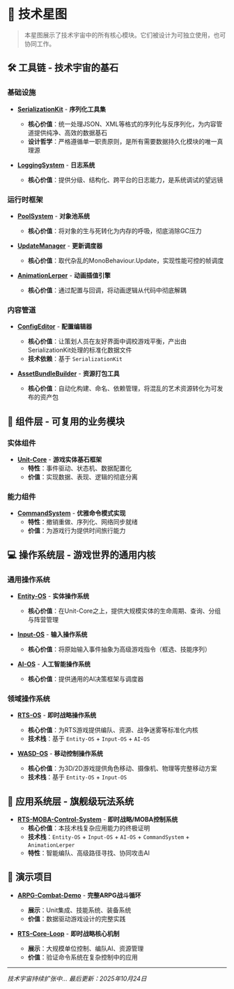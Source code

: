 # 🌌 技术星图

> 本星图展示了技术宇宙中的所有核心模块。它们被设计为可独立使用，也可协同工作。

## 🛠️ 工具链 - 技术宇宙的基石

### 基础设施
*   **[SerializationKit](https://github.com/yourname/SerializationKit)** - **序列化工具集**
    - **核心价值**：统一处理JSON、XML等格式的序列化与反序列化，为内容管道提供纯净、高效的数据基石
    - **设计哲学**：严格遵循单一职责原则，是所有需要数据持久化模块的唯一真理源

*   **[LoggingSystem](https://github.com/yourname/LoggingSystem)** - **日志系统**
    - **核心价值**：提供分级、结构化、跨平台的日志能力，是系统调试的望远镜

### 运行时框架
*   **[PoolSystem](https://github.com/yourname/PoolSystem)** - **对象池系统**
    - **核心价值**：将对象的生与死转化为内存的呼吸，彻底消除GC压力

*   **[UpdateManager](https://github.com/yourname/UpdateManager)** - **更新调度器**
    - **核心价值**：取代杂乱的MonoBehaviour.Update，实现性能可控的帧调度

*   **[AnimationLerper](https://github.com/yourname/AnimationLerper)** - **动画插值引擎**
    - **核心价值**：通过配置与回调，将动画逻辑从代码中彻底解耦

### 内容管道
*   **[ConfigEditor](https://github.com/yourname/ConfigEditor)** - **配置编辑器**
    - **核心价值**：让策划人员在友好界面中调校游戏平衡，产出由SerializationKit处理的标准化数据文件
    - **技术依赖**：基于 `SerializationKit`

*   **[AssetBundleBuilder](https://github.com/yourname/AssetBundleBuilder)** - **资源打包工具**
    - **核心价值**：自动化构建、命名、依赖管理，将混乱的艺术资源转化为可发布的资产包

## 🧱 组件层 - 可复用的业务模块

### 实体组件
*   **[Unit-Core](https://github.com/yourname/Unit-Core)** - **游戏实体基石框架**
    - **特性**：事件驱动、状态机、数据配置化
    - **价值**：实现数据、表现、逻辑的彻底分离

### 能力组件  
*   **[CommandSystem](https://github.com/yourname/CommandSystem)** - **优雅命令模式实现**
    - **特性**：撤销重做、序列化、网络同步就绪
    - **价值**：为游戏行为提供时间旅行能力

## 💻 操作系统层 - 游戏世界的通用内核

### 通用操作系统
*   **[Entity-OS](https://github.com/yourname/Entity-OS)** - **实体操作系统**
    - **核心价值**：在Unit-Core之上，提供大规模实体的生命周期、查询、分组与阵营管理

*   **[Input-OS](https://github.com/yourname/Input-OS)** - **输入操作系统**  
    - **核心价值**：将原始输入事件抽象为高级游戏指令（框选、技能序列）

*   **[AI-OS](https://github.com/yourname/AI-OS)** - **人工智能操作系统**
    - **核心价值**：提供通用的AI决策框架与调度器

### 领域操作系统
*   **[RTS-OS](链接)** - **即时战略操作系统**
    - **核心价值**：为RTS游戏提供编队、资源、战争迷雾等标准化内核
    - **技术栈**：基于 `Entity-OS` + `Input-OS` + `AI-OS`

*   **[WASD-OS](链接)** - **移动控制操作系统**
    - **核心价值**：为3D/2D游戏提供角色移动、摄像机、物理等完整移动方案
    - **技术栈**：基于 `Entity-OS` + `Input-OS`

## 🎯 应用系统层 - 旗舰级玩法系统

*   **[RTS-MOBA-Control-System](https://github.com/yourname/RTS-MOBA-Control-System)** - **即时战略/MOBA控制系统**
    - **核心价值**：本技术栈复杂应用能力的终极证明
    - **技术栈**：`Entity-OS` + `Input-OS` + `AI-OS` + `CommandSystem` + `AnimationLerper`
    - **特性**：智能编队、高级路径寻找、协同攻击AI

## 🚀 演示项目

*   **[ARPG-Combat-Demo](https://github.com/yourname/ARPG-Combat-Demo)** - **完整ARPG战斗循环**
    - **展示**：Unit集成、技能系统、装备系统
    - **价值**：数据驱动游戏设计的完整实践

*   **[RTS-Core-Loop](https://github.com/yourname/RTS-Core-Loop)** - **即时战略核心机制**  
    - **展示**：大规模单位控制、编队AI、资源管理
    - **价值**：验证命令系统在复杂控制中的应用

---

*技术宇宙持续扩张中... 最后更新：2025年10月24日*